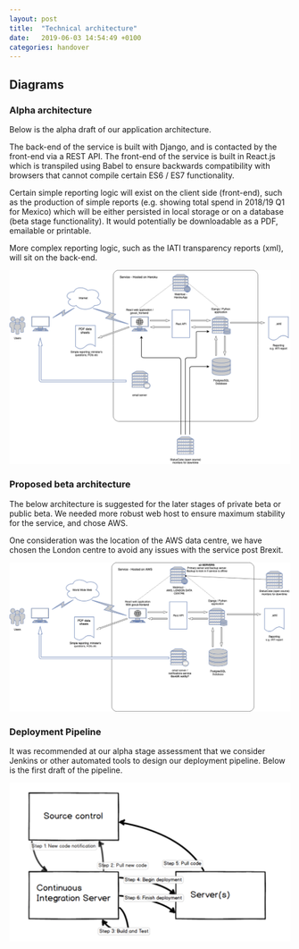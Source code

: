 ```yaml
---
layout: post
title:  "Technical architecture"
date:   2019-06-03 14:54:49 +0100
categories: handover
---
```



## Diagrams

### Alpha architecture

Below is the alpha draft of our application architecture.

The back-end of the service is built with Django, and is contacted by the front-end via a REST API.
The front-end of the service is built in React.js which is transpiled using Babel to ensure backwards compatibility with browsers that cannot compile certain ES6 / ES7 functionality.

Certain simple reporting logic will exist on the client side (front-end), such as the production of simple reports (e.g. showing total spend in 2018/19 Q1 for Mexico) which will be either persisted in local storage or on a database (beta stage functionality). It would potentially be downloadable as a PDF, emailable or printable.

More complex reporting logic, such as the IATI transparency reports (xml), will sit on the back-end.

![alpha architecture diagram](/assets/images/architecture-alpha.png)

### Proposed beta architecture

The below architecture is suggested for the later stages of private beta or public beta.
We needed more robust web host to ensure maximum stability for the service, and chose AWS.

One consideration was the location of the AWS data centre, we have chosen the London centre to avoid any issues with the service post Brexit.

![beta proposed architecture diagram](/assets/images/architecture-beta.png)

### Deployment Pipeline

It was recommended at our alpha stage assessment that we consider Jenkins or other automated tools to design our deployment pipeline.
Below is the first draft of the pipeline.

![beta proposed deployment pipeline diagram](/assets/images/deployment-pipeline.png)
